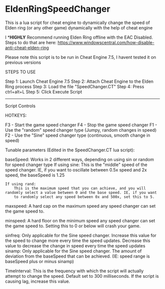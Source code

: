 # EldenRingSpeedChanger
This is a lua script for cheat engine to dynamically change the speed of Elden ring (or any other game) dynamically with the help of cheat engine

I ***HIGHLY** Recommend running Elden Ring offline with the EAC Disabled. Steps to do that are here:
https://www.windowscentral.com/how-disable-anti-cheat-elden-ring

Please note this script is to be run in Cheat Engine 7.5, I havent tested it on previous versions

STEPS TO USE

Step 1: Launch Cheat Engine 7.5
Step 2: Attach Cheat Engine to the Elden Ring process
Step 3: Load the file "SpeedChanger.CT"
Step 4: Press ctrl+alt+L
Step 5: Click Execute Script

--- 
Script Controls

HOTKEYS:

F3 - Start the game speed changer
F4 - Stop the game speed changer
F1 - Use the "random" speed changer type (Jumpy, random changes in speed)
F2 - Use the "Sine" speed changer type (continuous, smooth change in speed)

Tunable parameters (Edited in the SpeedChanger.CT lua script):

baseSpeed: Works in 2 different ways, depending on using sin or random for speed changer type
	If using sine:
		This is the "middle" speed of the speed changer. IE, if you want to oscillate between 0.5x speed and 2x speed, the baseSpeed is 1.25

	If using rand:
		This is the maximum speed that you can achieve, and you will randomly select a value between 0 and the base speed. IE, if you want
		to randomly select any speed between 0x and 500x, set this to 5. 

maxspeed: A hard cap on the maximum speed any speed changer can set the game speed to.

minspeed: A hard floor on the minimum speed any speed changer can set the game speed to. Setting this to 0 or below will crash your game. 

sinfreq: Only applicable for the Sine speed changer. Increase this value for the speed to change more every time the speed updates. Decrease this value to decrease the change in speed every time the speed updates
sinamp: Only applicable for the Sine speed changer. The amount of deviation from the baseSpeed that can be achieved. (IE: speed range is baseSpeed plus or minus sinamp)

TimeInterval: This is the frequency with which the script will actually attempt to change the speed. Default set to 300 milliseconds. If the script is causing lag, increase this value. 